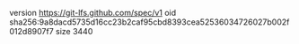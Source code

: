version https://git-lfs.github.com/spec/v1
oid sha256:9a8dacd5735d16cc23b2caf95cbd8393cea52536034726027b002f012d8907f7
size 3440
